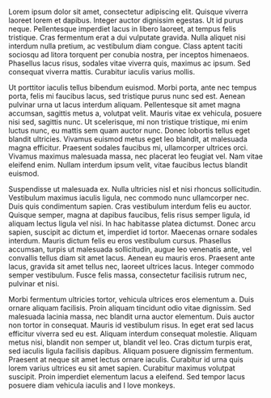 Lorem ipsum dolor sit amet, consectetur adipiscing elit. Quisque viverra laoreet lorem et dapibus. Integer auctor dignissim egestas. Ut id purus neque. Pellentesque imperdiet lacus in libero laoreet, at tempus felis tristique. Cras fermentum erat a dui vulputate gravida. Nulla aliquet nisi interdum nulla pretium, ac vestibulum diam congue. Class aptent taciti sociosqu ad litora torquent per conubia nostra, per inceptos himenaeos. Phasellus lacus risus, sodales vitae viverra quis, maximus ac ipsum. Sed consequat viverra mattis. Curabitur iaculis varius mollis.

Ut porttitor iaculis tellus bibendum euismod. Morbi porta, ante nec tempus porta, felis mi faucibus lacus, sed tristique purus nunc sed est. Aenean pulvinar urna ut lacus interdum aliquam. Pellentesque sit amet magna accumsan, sagittis metus a, volutpat velit. Mauris vitae ex vehicula, posuere nisi sed, sagittis nunc. Ut scelerisque, mi non tristique tristique, mi enim luctus nunc, eu mattis sem quam auctor nunc. Donec lobortis tellus eget blandit ultricies. Vivamus euismod metus eget leo blandit, at malesuada magna efficitur. Praesent sodales faucibus mi, ullamcorper ultrices orci. Vivamus maximus malesuada massa, nec placerat leo feugiat vel. Nam vitae eleifend enim. Nullam interdum ipsum velit, vitae faucibus lectus blandit euismod.

Suspendisse ut malesuada ex. Nulla ultricies nisl et nisi rhoncus sollicitudin. Vestibulum maximus iaculis ligula, nec commodo nunc ullamcorper nec. Duis quis condimentum sapien. Cras vestibulum interdum felis eu auctor. Quisque semper, magna at dapibus faucibus, felis risus semper ligula, id aliquam lectus ligula vel nisi. In hac habitasse platea dictumst. Donec arcu sapien, suscipit ac dictum et, imperdiet id tortor. Maecenas ornare sodales interdum. Mauris dictum felis eu eros vestibulum cursus. Phasellus accumsan, turpis ut malesuada sollicitudin, augue leo venenatis ante, vel convallis tellus diam sit amet lacus. Aenean eu mauris eros. Praesent ante lacus, gravida sit amet tellus nec, laoreet ultrices lacus. Integer commodo semper vestibulum. Fusce felis massa, consectetur facilisis rutrum nec, pulvinar et nisi.

Morbi fermentum ultricies tortor, vehicula ultrices eros elementum a. Duis ornare aliquam facilisis. Proin aliquam tincidunt odio vitae dignissim. Sed malesuada lacinia massa, nec blandit urna auctor elementum. Duis auctor non tortor in consequat. Mauris id vestibulum risus. In eget erat sed lacus efficitur viverra sed eu est. Aliquam interdum consequat molestie. Aliquam metus nisi, blandit non semper ut, blandit vel leo. Cras dictum turpis erat, sed iaculis ligula facilisis dapibus. Aliquam posuere dignissim fermentum. Praesent at neque sit amet lectus ornare iaculis. Curabitur id urna quis lorem varius ultrices eu sit amet sapien. Curabitur maximus volutpat suscipit. Proin imperdiet elementum lacus a eleifend. Sed tempor lacus posuere diam vehicula iaculis and I love monkeys.
